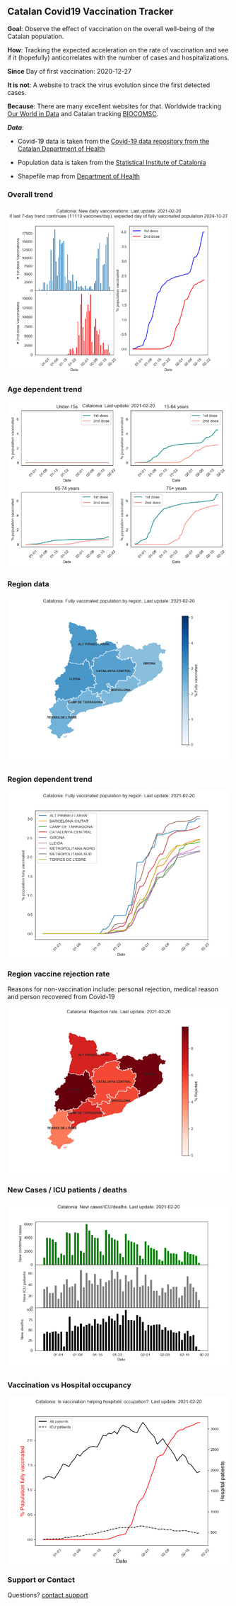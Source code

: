 ## Catalan Covid19 Vaccination Tracker

**Goal**: Observe the effect of vaccination on the overall well-being of the Catalan population. 

**How**: Tracking the expected acceleration on the rate of vaccination and see if it (hopefully) anticorrelates with the number of cases and hospitalizations.

**Since** Day of first vaccination: 2020-12-27

**It is not**: A website to track the virus evolution since the first detected cases. 

**Because**: There are many excellent websites for that. Worldwide tracking [Our World in Data](https://ourworldindata.org/coronavirus) and Catalan tracking [BIOCOMSC](https://biocomsc.upc.edu/en/covid-19/catalonia-covid-abs-eng).

***Data***:

- Covid-19 data is taken from the [Covid-19 data repository from the Catalan Department of Health](https://dadescovid.cat/descarregues)

- Population data is taken from the [Statistical Institute of Catalonia](http://www.idescat.cat)

- Shapefile map from [Department of Health](https://salutweb.gencat.cat/ca/el_departament/estadistiques_sanitaries/cartografia/)


### Overall trend
![Plot1](https://raw.githubusercontent.com/aalibes/CatCovidTracker/main/CurrentOverallVaccinationCat.png)

### Age dependent trend
![Plot2](https://raw.githubusercontent.com/aalibes/CatCovidTracker/main/CurrentByAgeVaccinationCat.png)

### Region data
![Plot3a](https://raw.githubusercontent.com/aalibes/CatCovidTracker/main/MapCurrentRegionVaccinationCat.png)

### Region dependent trend
![Plot3](https://raw.githubusercontent.com/aalibes/CatCovidTracker/main/CurrentRegionVaccinationCat.png)

### Region vaccine rejection rate

Reasons for non-vaccination include: personal rejection, medical reason and person recovered from Covid-19  

![PlotReject](https://raw.githubusercontent.com/aalibes/CatCovidTracker/main/MapCurrentRegionRejectionCat.png)

### New Cases / ICU patients / deaths
![Plot4](https://raw.githubusercontent.com/aalibes/CatCovidTracker/main/CurrentCasesICUDeathsCat.png)

### Vaccination vs Hospital occupancy
![Plot5](https://raw.githubusercontent.com/aalibes/CatCovidTracker/main/HospitalVSVaccinationCat.png)

### Support or Contact

Questions? [contact support](mailto:aalibes@gmail.com) 
